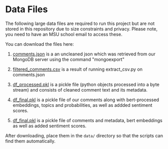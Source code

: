 # Data Files

The following large data files are required to run this project but are not stored in this repository due to size constraints and privacy.
Please note, you need to have an MSU school email to access these.

You can download the files here:


1. [comments.json](https://michiganstate.sharepoint.com/:u:/s/Section_SS25-CMSE-495-001-225215054-EL-32-A26-TwoSix/EXAYysZSTAFEld6TQo7WAGoBMKcPgRCMQbFAVKTIqbuyfQ?e=pPw0UJ) is a an uncleaned json which was retrieved from our MongoDB server using the command "mongoexport"

2. [filtered_comments.csv](https://michiganstate.sharepoint.com/:x:/s/Section_SS25-CMSE-495-001-225215054-EL-32-A26-TwoSix/EQERmIQ3SMNHgFfIE3J77FsBHJUC4tOYg69bBxVq75drWw?e=k2TeXe) is a result of running extract_csv.py on comments.json

3. [df_processed.pkl](https://michiganstate.sharepoint.com/:u:/s/Section_SS25-CMSE-495-001-225215054-EL-32-A26-TwoSix/Ef6h4T2pEA9Co7novo3cDDMB37k0PfEHP7GnctqXV3FsMA?e=W1MH6e) is a pickle file (python objects processed into a byte stream) and consists of cleaned comment text and its metadata.
   
4. [df_final.pkl](https://michiganstate.sharepoint.com/:u:/s/Section_SS25-CMSE-495-001-225215054-EL-32-A26-TwoSix/ETnhhRjNpL5CiIQo5M0zjfQBv8edFC9OPVIRqkRmqK0Dlg?e=Anmacs) is a pickle file of our comments along with bert-processed embeddings, topics and probabilities, as well as addded sentiment scores.

5. [df_final.pkl](https://michiganstate.sharepoint.com/:u:/s/Section_SS25-CMSE-495-001-225215054-EL-32-A26-TwoSix/EQYSDg2GrSNMl-MQgg7dTf8BiZ43Q7uUp6aWGqEn6Df0EQ?e=sLXvT6) is a pickle file of comments and metadata, bert embeddings as well as added sentiment scores.

After downloading, place them in the `data/` directory so that the scripts can find them automatically.
